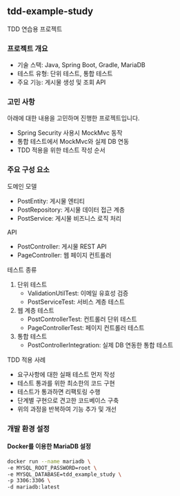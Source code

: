 ## tdd-example-study

TDD 연습용 프로젝트

### 프로젝트 개요

- 기술 스택: Java, Spring Boot, Gradle, MariaDB
- 테스트 유형: 단위 테스트, 통합 테스트
- 주요 기능: 게시물 생성 및 조회 API

### 고민 사항
아래에 대한 내용을 고민하며 진행한 프로젝트입니다.

- Spring Security 사용시 MockMvc 동작
- 통합 테스트에서 MockMvc와 실제 DB 연동
- TDD 적용을 위한 테스트 작성 순서

### 주요 구성 요소

도메인 모델

- PostEntity: 게시물 엔티티
- PostRepository: 게시물 데이터 접근 계층
- PostService: 게시물 비즈니스 로직 처리

API

- PostController: 게시물 REST API
- PageController: 웹 페이지 컨트롤러

테스트 종류

1. 단위 테스트
   - ValidationUtilTest: 이메일 유효성 검증
   - PostServiceTest: 서비스 계층 테스트
2. 웹 계층 테스트
   - PostControllerTest: 컨트롤러 단위 테스트
   - PageControllerTest: 페이지 컨트롤러 테스트
3. 통합 테스트
   - PostControllerIntegration: 실제 DB 연동한 통합 테스트

TDD 적용 사례

- 요구사항에 대한 실패 테스트 먼저 작성
- 테스트 통과를 위한 최소한의 코드 구현
- 테스트가 통과하면 리팩토링 수행
- 단계별 구현으로 견고한 코드베이스 구축
- 위의 과정을 반복하여 기능 추가 및 개선

### 개발 환경 설정

#### Docker를 이용한 MariaDB 설정

```bash
docker run --name mariadb \
-e MYSQL_ROOT_PASSWORD=root \
-e MYSQL_DATABASE=tdd_example_study \
-p 3306:3306 \
-d mariadb:latest
```